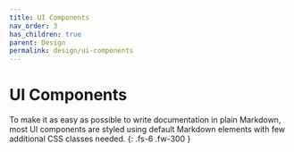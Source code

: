 ```yaml
---
title: UI Components
nav_order: 3
has_children: true
parent: Design
permalink: design/ui-components
---
```


# UI Components

To make it as easy as possible to write documentation in plain Markdown, most UI components are styled using default Markdown elements with few additional CSS classes needed.
{: .fs-6 .fw-300 }
